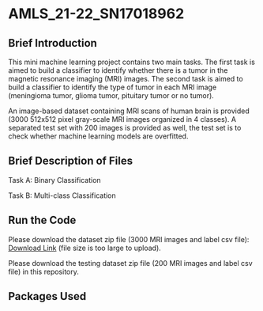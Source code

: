 # AMLS_21-22_SN17018962
## Brief Introduction
This mini machine learning project contains two main tasks. The first task is aimed to build a classifier to identify whether there is a tumor in the magnetic resonance imaging (MRI) images. The second task is aimed to build a classifier to identify the type of tumor in each MRI image (meningioma tumor, glioma tumor, pituitary tumor or no tumor).

An image-based dataset containing MRI scans of human brain is provided (3000 512x512 pixel gray-scale MRI images organized in 4 classes). A separated test set with 200 images is provided as well, the test set is to check whether machine learning models are overfitted.

## Brief Description of Files
Task A: Binary Classification

Task B: Multi-class Classification
## Run the Code
Please download the dataset zip file (3000 MRI images and label csv file): [Download Link](http://shorturl.at/hquDP) (file size is too large to upload).

Please download the testing dataset zip file (200 MRI images and label csv file) in this repository.
## Packages Used
